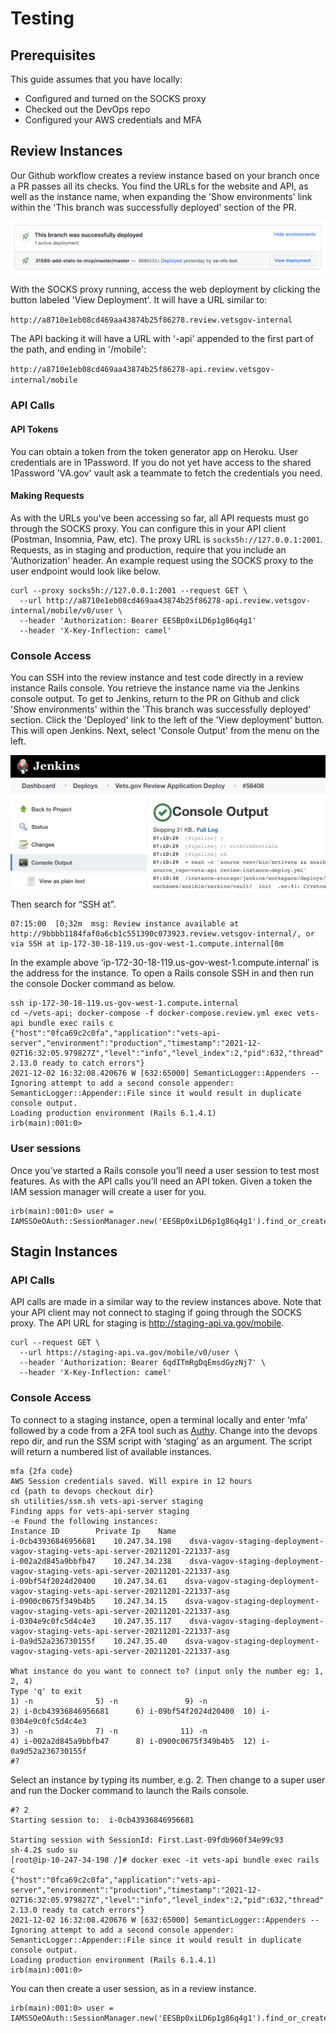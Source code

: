 # Testing

## Prerequisites
This guide assumes that you have locally:
* Configured and turned on the SOCKS proxy
* Checked out the DevOps repo
* Configured your AWS credentials and MFA

## Review Instances

Our Github workflow creates a review instance based on your branch once a PR passes all its checks. You find the URLs for the website and API, as well as the instance name, when expanding the 'Show environments'  link within the 'This branch was successfully deployed' section of the PR.

![](../../../../static/img/backend/review-instance-deploy-link.png)

With the SOCKS proxy running, access the web deployment by clicking the button labeled 'View Deployment'. It will have a URL similar to:

`http://a8710e1eb08cd469aa43874b25f86278.review.vetsgov-internal`

The API backing it will have a URL with '-api' appended to the first part of the path, and ending in '/mobile':

`http://a8710e1eb08cd469aa43874b25f86278-api.review.vetsgov-internal/mobile`

### API Calls
#### API Tokens
You can obtain a token from the token generator app on Heroku. User credentials are in 1Password. If you do not yet have access to the shared 1Password 'VA.gov' vault ask a teammate to fetch the credentials you need.

#### Making Requests
As with the URLs you've been accessing so far, all API requests must go through the SOCKS proxy. You can configure this in your API client (Postman, Insomnia, Paw, etc). The proxy URL is `socks5h://127.0.0.1:2001`. Requests, as in staging and production, require that you include an 'Authorization' header. An example request using the SOCKS proxy to the user endpoint would look like below.

```
curl --proxy socks5h://127.0.0.1:2001 --request GET \
  --url http://a8710e1eb08cd469aa43874b25f86278-api.review.vetsgov-internal/mobile/v0/user \
  --header 'Authorization: Bearer EESBp0xiLD6p1g86q4g1'
  --header 'X-Key-Inflection: camel'
```

### Console Access

You can SSH into the review instance and test code directly in a review instance Rails console. You retrieve the instance name via the Jenkins console output. To get to Jenkins, return to the PR on Github and click 'Show environments' within the 'This branch was successfully deployed' section. Click the 'Deployed' link to the left of the 'View deployment' button. This will open Jenkins. Next, select 'Console Output' from the menu on the left.

![](../../../../static/img/backend/jenkins-console-output.png)

Then search for “SSH at”.
```
07:15:00  [0;32m  msg: Review instance available at http://9bbbb1184faf0a6cb1c551390c073923.review.vetsgov-internal/, or via SSH at ip-172-30-18-119.us-gov-west-1.compute.internal[0m
```

In the example above ‘ip-172-30-18-119.us-gov-west-1.compute.internal’ is the address for the instance. To open a Rails console SSH in and then run the console Docker command as below.
```
ssh ip-172-30-18-119.us-gov-west-1.compute.internal
cd ~/vets-api; docker-compose -f docker-compose.review.yml exec vets-api bundle exec rails c
{"host":"0fca69c2c0fa","application":"vets-api-server","environment":"production","timestamp":"2021-12-02T16:32:05.979827Z","level":"info","level_index":2,"pid":632,"thread":"65000","name":"Rails","message":"Raven 2.13.0 ready to catch errors"}
2021-12-02 16:32:08.420676 W [632:65000] SemanticLogger::Appenders -- Ignoring attempt to add a second console appender: SemanticLogger::Appender::File since it would result in duplicate console output.
Loading production environment (Rails 6.1.4.1)
irb(main):001:0>
```

### User sessions

Once you’ve started a Rails console you’ll need a user session to test most features. As with the API calls you’ll need an API token. Given a token the IAM session manager will create a user for you.

```
irb(main):001:0> user = IAMSSOeOAuth::SessionManager.new('EESBp0xiLD6p1g86q4g1').find_or_create_user
```

## Stagin Instances

### API Calls
API calls are made in a similar way to the review instances above. Note that your API client may not connect to staging if going through the SOCKS proxy. The API URL for staging is http://staging-api.va.gov/mobile.
```
curl --request GET \
  --url https://staging-api.va.gov/mobile/v0/user \
  --header 'Authorization: Bearer 6qdITmRgDqEmsdGyzNj7' \
  --header 'X-Key-Inflection: camel'
```

### Console Access

To connect to a staging instance, open a terminal locally and enter ‘mfa’ followed by a code from a 2FA tool such as [Authy](https://authy.com/). Change into the devops repo dir, and run the SSM script with ‘staging’ as an argument. The script will return a numbered list of available instances.

```
mfa {2fa code}
AWS Session credentials saved. Will expire in 12 hours
cd {path to devops checkout dir}
sh utilities/ssm.sh vets-api-server staging
Finding apps for vets-api-server staging
-e Found the following instances:
Instance ID        Private Ip    Name
i-0cb43936846956681    10.247.34.198    dsva-vagov-staging-deployment-vagov-staging-vets-api-server-20211201-221337-asg
i-002a2d845a9bbfb47    10.247.34.238    dsva-vagov-staging-deployment-vagov-staging-vets-api-server-20211201-221337-asg
i-09bf54f2024d20400    10.247.34.61    dsva-vagov-staging-deployment-vagov-staging-vets-api-server-20211201-221337-asg
i-0900c0675f349b4b5    10.247.34.15    dsva-vagov-staging-deployment-vagov-staging-vets-api-server-20211201-221337-asg
i-0304e9c0fc5d4c4e3    10.247.35.117    dsva-vagov-staging-deployment-vagov-staging-vets-api-server-20211201-221337-asg
i-0a9d52a236730155f    10.247.35.40    dsva-vagov-staging-deployment-vagov-staging-vets-api-server-20211201-221337-asg

What instance do you want to connect to? (input only the number eg: 1, 2, 4)
Type 'q' to exit
1) -n              5) -n               9) -n
2) i-0cb43936846956681      6) i-09bf54f2024d20400  10) i-0304e9c0fc5d4c4e3
3) -n              7) -n              11) -n
4) i-002a2d845a9bbfb47      8) i-0900c0675f349b4b5  12) i-0a9d52a236730155f
#?
```

Select an instance by typing its number, e.g. 2. Then change to a super user and run the Docker command to launch the Rails console.

```
#? 2
Starting session to:  i-0cb43936846956681

Starting session with SessionId: First.Last-09fdb960f34e99c93
sh-4.2$ sudo su
[root@ip-10-247-34-198 /]# docker exec -it vets-api bundle exec rails c
{"host":"0fca69c2c0fa","application":"vets-api-server","environment":"production","timestamp":"2021-12-02T16:32:05.979827Z","level":"info","level_index":2,"pid":632,"thread":"65000","name":"Rails","message":"Raven 2.13.0 ready to catch errors"}
2021-12-02 16:32:08.420676 W [632:65000] SemanticLogger::Appenders -- Ignoring attempt to add a second console appender: SemanticLogger::Appender::File since it would result in duplicate console output.
Loading production environment (Rails 6.1.4.1)
irb(main):001:0>
```

You can then create a user session, as in a review instance.
```
irb(main):001:0> user = IAMSSOeOAuth::SessionManager.new('EESBp0xiLD6p1g86q4g1').find_or_create_user
```